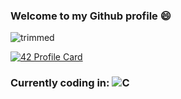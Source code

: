 ### Welcome to my Github profile 😄 

![trimmed](https://user-images.githubusercontent.com/61026156/150702310-4048b90f-6b9b-4de3-8786-8ae46ea3d75b.gif)
<!--
**callmesword/callmesword** is a ✨ _special_ ✨ repository because its `README.md` (this file) appears on your GitHub profile.

Here are some ideas to get you started:

- 🔭 I’m currently working on ...
- 🌱 I’m currently learning ...
- 👯 I’m looking to collaborate on ...
- 🤔 I’m looking for help with ...
- 💬 Ask me about ...
- 📫 How to reach me: ...
- 😄 Pronouns: ...
- ⚡ Fun fact: ...
-->
[![42 Profile Card](https://1337-readme.vercel.app/api/profile?cursus=42cursus&dark=true&login=hlahyani)](https://github.com/mohouyizme/1337-readme)
### Currently coding in: ![C](https://img.shields.io/badge/c-%2300599C.svg?style=for-the-badge&logo=c&logoColor=white)
